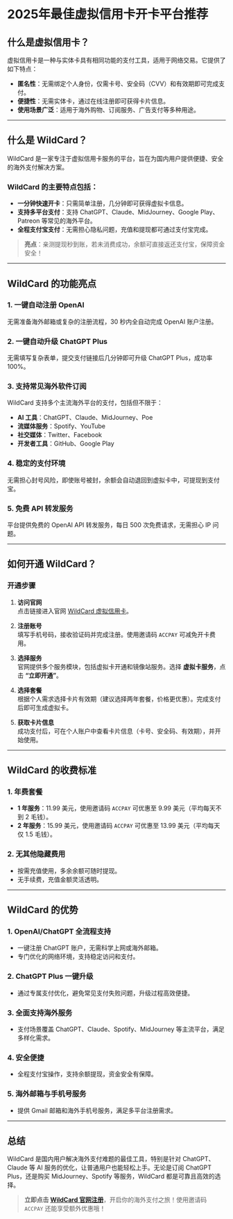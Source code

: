 # 2025年最佳虚拟信用卡开卡平台推荐



## 什么是虚拟信用卡？

虚拟信用卡是一种与实体卡具有相同功能的支付工具，适用于网络交易。它提供了如下特点：

- **匿名性**：无需绑定个人身份，仅需卡号、安全码（CVV）和有效期即可完成支付。  
- **便捷性**：无需实体卡，通过在线注册即可获得卡片信息。  
- **使用场景广泛**：适用于海外购物、订阅服务、广告支付等多种用途。

---

## 什么是 WildCard？

WildCard 是一家专注于虚拟信用卡服务的平台，旨在为国内用户提供便捷、安全的海外支付解决方案。  
### WildCard 的主要特点包括：
- **一分钟快速开卡**：只需简单注册，几分钟即可获得虚拟卡信息。  
- **支持多平台支付**：支持 ChatGPT、Claude、MidJourney、Google Play、Patreon 等常见的海外平台。  
- **全程支付宝支付**：无需担心隐私问题，充值和提现都可通过支付宝完成。

> **亮点**：亲测提现秒到账，若未消费成功，余额可直接返还支付宝，保障资金安全！

---

## WildCard 的功能亮点

### 1. 一键自动注册 OpenAI
无需准备海外邮箱或复杂的注册流程，30 秒内全自动完成 OpenAI 账户注册。

### 2. 一键自动升级 ChatGPT Plus
无需填写复杂表单，提交支付链接后几分钟即可升级 ChatGPT Plus，成功率 100%。

### 3. 支持常见海外软件订阅
WildCard 支持多个主流海外平台的支付，包括但不限于：
- **AI 工具**：ChatGPT、Claude、MidJourney、Poe  
- **流媒体服务**：Spotify、YouTube  
- **社交媒体**：Twitter、Facebook  
- **开发者工具**：GitHub、Google Play

### 4. 稳定的支付环境
无需担心封号风险，即使账号被封，余额会自动退回到虚拟卡中，可提现到支付宝。

### 5. 免费 API 转发服务
平台提供免费的 OpenAI API 转发服务，每日 500 次免费请求，无需担心 IP 问题。

---

## 如何开通 WildCard？

### **开通步骤**
1. **访问官网**  
   点击链接进入官网 [WildCard 虚拟信用卡](https://bit.ly/bewildcard)。  

2. **注册账号**  
   填写手机号码，接收验证码并完成注册。使用邀请码 `ACCPAY` 可减免开卡费用。

3. **选择服务**  
   官网提供多个服务模块，包括虚拟卡开通和镜像站服务。选择 **虚拟卡服务**，点击 **“立即开通”**。

4. **选择套餐**  
   根据个人需求选择卡片有效期（建议选择两年套餐，价格更优惠）。完成支付后即可生成虚拟卡。

5. **获取卡片信息**  
   成功支付后，可在个人账户中查看卡片信息（卡号、安全码、有效期），并开始使用。

---

## WildCard 的收费标准

### 1. 年费套餐
- **1 年服务**：11.99 美元，使用邀请码 `ACCPAY` 可优惠至 9.99 美元（平均每天不到 2 毛钱）。  
- **2 年服务**：15.99 美元，使用邀请码 `ACCPAY` 可优惠至 13.99 美元（平均每天仅 1.5 毛钱）。  

### 2. 无其他隐藏费用
- 按需充值使用，多余余额可随时提现。  
- 无手续费，充值金额灵活透明。

---

## WildCard 的优势

### **1. OpenAI/ChatGPT 全流程支持**
- 一键注册 ChatGPT 账户，无需科学上网或海外邮箱。  
- 专门优化的网络环境，支持稳定访问和支付。

### **2. ChatGPT Plus 一键升级**
- 通过专属支付优化，避免常见支付失败问题，升级过程高效便捷。

### **3. 全面支持海外服务**
- 支付场景覆盖 ChatGPT、Claude、Spotify、MidJourney 等主流平台，满足多样化需求。

### **4. 安全便捷**
- 全程支付宝操作，支持余额提现，资金安全有保障。

### **5. 海外邮箱与手机号服务**
- 提供 Gmail 邮箱和海外手机号服务，满足多平台注册需求。

---

## 总结

WildCard 是国内用户解决海外支付难题的最佳工具，特别是针对 ChatGPT、Claude 等 AI 服务的优化，让普通用户也能轻松上手。无论是订阅 ChatGPT Plus，还是购买 MidJourney、Spotify 等服务，WildCard 都是可靠且高效的选择。

> **立即点击 [WildCard 官网注册](https://bit.ly/bewildcard)**，开启你的海外支付之旅！使用邀请码 `ACCPAY` 还能享受额外优惠哦！
